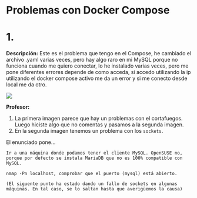 
# Problemas con Docker Compose

# 1.

**Descripción:** Este es el problema que tengo en el Compose, he cambiado el archivo .yaml varias veces, pero hay algo raro en mi MySQL porque no funciona cuando me quiero conectar, lo he instalado varias veces, pero me pone diferentes errores depende de como acceda, si accedo utilizando la ip utilizando el docker compose activo me da un error y si me conecto desde local me da otro.

![](04/mysql.error.png)

**Profesor:**

1. La primera imagen parece que hay un problemas con el cortafuegos. Luego hiciste algo que no comentas y pasamos a la segunda imagen.
2. En la segunda imagen tenemos un problema con los `sockets`.

El enunciado pone...

```
Ir a una máquina donde podamos tener el cliente MySQL. OpenSUSE no, porque por defecto se instala MariaDB que no es 100% compatible con MySQL.

nmap -Pn localhost, comprobar que el puerto (mysql) está abierto.

(El siguente punto ha estado dando un fallo de sockets en algunas máquinas. En tal caso, se lo saltan hasta que averigüemos la causa)
```
